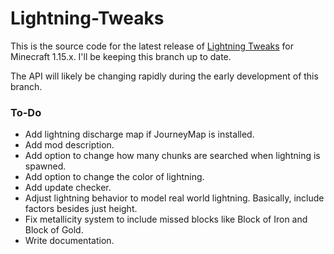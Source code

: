 # Lightning-Tweaks

This is the source code for the latest release of <a href="https://minecraft.curseforge.com/projects/lightning-tweaks">Lightning Tweaks</a> for Minecraft 1.15.x. I'll be keeping this branch up to date.

The API will likely be changing rapidly during the early development of this branch.

<h3>To-Do</h3>
<ul>
	<li>Add lightning discharge map if JourneyMap is installed.</li>
	<li>Add mod description.</li>
	<li>Add option to change how many chunks are searched when lightning is spawned.</li>
	<li>Add option to change the color of lightning.</li>
	<li>Add update checker.</li>
	<li>Adjust lightning behavior to model real world lightning. Basically, include factors besides just height.</li>
	<li>Fix metallicity system to include missed blocks like Block of Iron and Block of Gold.</li>
	<li>Write documentation.</li>
</ul>
